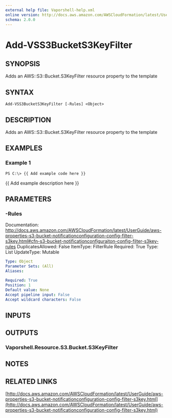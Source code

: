```yaml
---
external help file: Vaporshell-help.xml
online version: http://docs.aws.amazon.com/AWSCloudFormation/latest/UserGuide/aws-properties-s3-bucket-notificationconfiguration-config-filter-s3key.html
schema: 2.0.0
---
```


# Add-VSS3BucketS3KeyFilter

## SYNOPSIS
Adds an AWS::S3::Bucket.S3KeyFilter resource property to the template

## SYNTAX

```
Add-VSS3BucketS3KeyFilter [-Rules] <Object>
```

## DESCRIPTION
Adds an AWS::S3::Bucket.S3KeyFilter resource property to the template

## EXAMPLES

### Example 1
```
PS C:\> {{ Add example code here }}
```

{{ Add example description here }}

## PARAMETERS

### -Rules
Documentation: http://docs.aws.amazon.com/AWSCloudFormation/latest/UserGuide/aws-properties-s3-bucket-notificationconfiguration-config-filter-s3key.html#cfn-s3-bucket-notificationconfiguraiton-config-filter-s3key-rules
DuplicatesAllowed: False
ItemType: FilterRule
Required: True
Type: List
UpdateType: Mutable

```yaml
Type: Object
Parameter Sets: (All)
Aliases: 

Required: True
Position: 1
Default value: None
Accept pipeline input: False
Accept wildcard characters: False
```

## INPUTS

## OUTPUTS

### Vaporshell.Resource.S3.Bucket.S3KeyFilter

## NOTES

## RELATED LINKS

[http://docs.aws.amazon.com/AWSCloudFormation/latest/UserGuide/aws-properties-s3-bucket-notificationconfiguration-config-filter-s3key.html](http://docs.aws.amazon.com/AWSCloudFormation/latest/UserGuide/aws-properties-s3-bucket-notificationconfiguration-config-filter-s3key.html)

